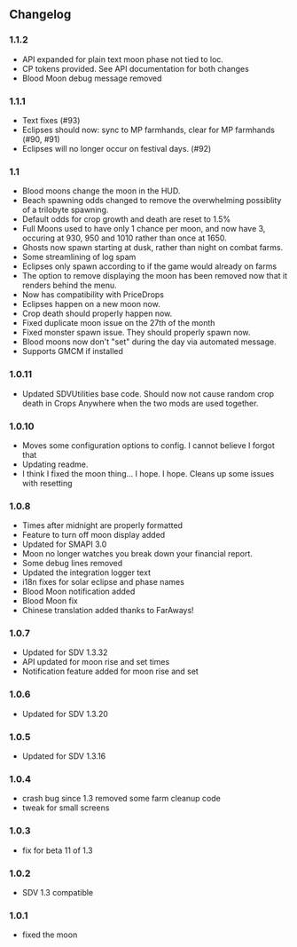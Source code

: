 ## Changelog

### 1.1.2
- API expanded for plain text moon phase not tied to loc.
- CP tokens provided. See API documentation for both changes
- Blood Moon debug message removed

### 1.1.1
- Text fixes (#93)
- Eclipses should now: sync to MP farmhands, clear for MP farmhands (#90, #91)
- Eclipses will no longer occur on festival days. (#92)

### 1.1

- Blood moons change the moon in the HUD.
- Beach spawning odds changed to remove the overwhelming possiblity of a trilobyte spawning.
- Default odds for crop growth and death are reset to 1.5%
- Full Moons used to have only 1 chance per moon, and now have 3, occuring at 930, 950 and 1010 rather than once at 1650.
- Ghosts now spawn starting at dusk, rather than night on combat farms.
- Some streamlining of log spam
- Eclipses only spawn according to if the game would already on farms
- The option to remove displaying the moon has been removed now that it renders behind the menu.
- Now has compatibility with PriceDrops
- Eclipses happen on a new moon now.
- Crop death should properly happen now.
- Fixed duplicate moon issue on the 27th of the month
- Fixed monster spawn issue. They should properly spawn now.
- Blood moons now don't "set" during the day via automated message.
- Supports GMCM if installed

### 1.0.11

- Updated SDVUtilities base code. Should now not cause random crop death in Crops Anywhere when the two mods are used together.

### 1.0.10

- Moves some configuration options to config. I cannot believe I forgot that
- Updating readme.
- I think I fixed the moon thing... I hope. I hope. Cleans up some issues with resetting

### 1.0.8

- Times after midnight are properly formatted
- Feature to turn off moon display added
- Updated for SMAPI 3.0
- Moon no longer watches you break down your financial report.
- Some debug lines removed
- Updated the integration logger text
- i18n fixes for solar eclipse and phase names
- Blood Moon notification added
- Blood Moon fix
- Chinese translation added thanks to FarAways!

### 1.0.7

- Updated for SDV 1.3.32
- API updated for moon rise and set times
- Notification feature added for moon rise and set

### 1.0.6

- Updated for SDV 1.3.20

### 1.0.5

- Updated for SDV 1.3.16

### 1.0.4

- crash bug since 1.3 removed some farm cleanup code
- tweak for small screens

### 1.0.3

- fix for beta 11 of 1.3

### 1.0.2

- SDV 1.3 compatible

### 1.0.1

- fixed the moon
